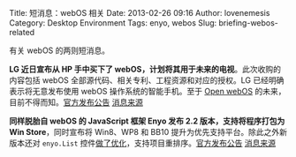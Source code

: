 Title: 短消息：webOS 相关
Date: 2013-02-26 09:16
Author: lovenemesis
Category: Desktop Environment
Tags: enyo, webos
Slug: briefing-webos-related

有关 webOS 的两则短消息。

**LG 近日宣布从 HP 手中买下了
webOS，计划将其用于未来的电视**。此次收购的内容包括 webOS
全部源代码、相关专利、工程资源和对应的授权。LG
已经明确表示将无意发布使用 webOS 操作系统的智能手机。至于 [Open
webOS](http://www.hpwebos.com/us/)
的未来，目前不得而知。[官方发布公告](http://www.lg.com/us/press-release/webos-release)
[消息来源](http://www.phoronix.com/scan.php?page=news_item&px=MTMxMTk)

**同样脱胎自 webOS 的 JavaScript 框架 Enyo 发布 2.2
版本，支持将程序打包为 Win Store**，同时宣布将 Win8、WP8 和 BB10
提升为优先支持平台。除此之外新版本还对 `enyo.List`
控件[做了优化](http://enyojs.com/api/#enyo.List)，支持项目重排序。[官方发布公告](https://github.com/enyojs/enyo/wiki/Enyo-2.2-Release-Notes)
[消息来源](http://www.h-online.com/open/news/item/Enyo-2-2-adds-platforms-and-swipeable-lists-1808547.html)
